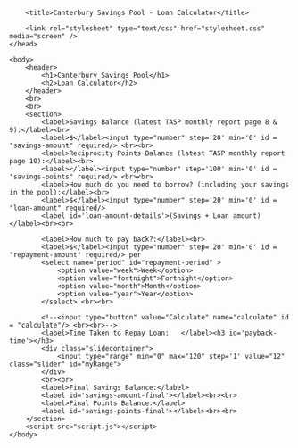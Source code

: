<html lang="en">
	<head>
		<meta charset="utf-8">
		
		<title>Canterbury Savings Pool - Loan Calculator</title>
		
		<link rel="stylesheet" type="text/css" href="stylesheet.css" media="screen" />
	</head>
	
	<body>
		<header>
			<h1>Canterbury Savings Pool</h1>
			<h2>Loan Calculator</h2>
		</header>
		<br>
		<br>
		<section>
			<label>Savings Balance (latest TASP monthly report page 8 & 9):</label><br>
			<label>$</label><input type="number" step='20' min='0' id = "savings-amount" required/> <br><br>
			<label>Reciprocity Points Balance (latest TASP monthly report page 10):</label><br>
			<label></label><input type="number" step='100' min='0' id = "savings-points" required/> <br><br>
			<label>How much do you need to borrow? (including your savings in the pool):</label><br>
			<label>$</label><input type="number" step='20' min='0' id = "loan-amount" required/>
			<label id='loan-amount-details'>(Savings + Loan amount)</label><br><br>
			
			<label>How much to pay back?:</label><br>
			<label>$</label><input type="number" step='20' min='0' id = "repayment-amount" required/> per
			<select name="period" id="repayment-period" >
				<option value="week">Week</option>
				<option value="fortnight">Fortnight</option>
				<option value="month">Month</option>
				<option value="year">Year</option>
			</select> <br><br>
			
			<!--<input type="button" value="Calculate" name="calculate" id = "calculate"/> <br><br>-->
			<label>Time Taken to Repay Loan:   </label><h3 id='payback-time'></h3>
			<div class="slidecontainer">
				<input type="range" min="0" max="120" step='1' value="12" class="slider" id="myRange">
			</div>
			<br><br>
			<label>Final Savings Balance:</label>
			<label id='savings-amount-final'></label><br><br>
			<label>Final Points Balance:</label>
			<label id='savings-points-final'></label><br><br>
		</section>
		<script src="script.js"></script>
	</body>
</html>
